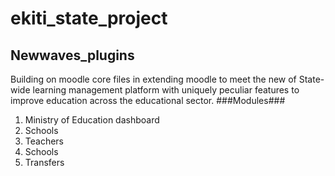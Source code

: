 # ekiti_state_project #
## Newwaves_plugins ##
Building on moodle core files in extending moodle to meet the new of State-wide learning management platform with uniquely peculiar features to improve education across the educational sector.
###Modules###
1. Ministry of Education dashboard
2. Schools
3. Teachers
4. Schools
5. Transfers
